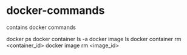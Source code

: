 # docker-commands
contains docker commands

docker ps
docker container ls -a
docker image ls
docker container rm <container_id>
docker image rm <image_id>
